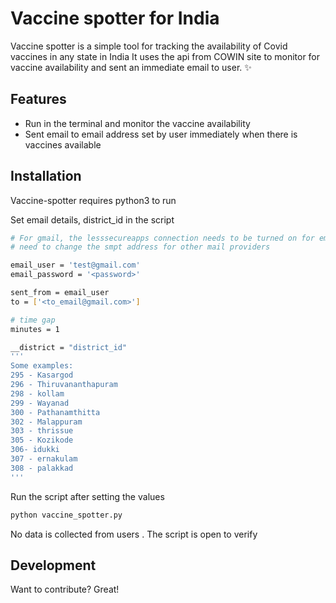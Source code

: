 # Vaccine spotter for India



Vaccine spotter is a simple tool for tracking the availability of Covid vaccines in any state in India
It uses the api from COWIN site to monitor for vaccine availability and sent an immediate email to user.
 ✨

## Features

- Run in the terminal and monitor the vaccine availability
- Sent email to email address set by user immediately when there is vaccines available

 

## Installation

Vaccine-spotter requires python3 to run

Set email details, district_id in the script 

``` sh 
# For gmail, the lesssecureapps connection needs to be turned on for email to work :  https://myaccount.google.com/lesssecureapps
# need to change the smpt address for other mail providers

email_user = 'test@gmail.com'
email_password = '<password>'

sent_from = email_user
to = ['<to_email@gmail.com>']

# time gap
minutes = 1

__district = "district_id"
'''
Some examples: 
295 - Kasargod
296 - Thiruvananthapuram
298 - kollam
299 - Wayanad
300 - Pathanamthitta
302 - Malappuram
303 - thrissue
305 - Kozikode
306- idukki
307 - ernakulam
308 - palakkad
'''
``` 

Run the script after setting the values 
```sh
python vaccine_spotter.py

```
No data is collected from users . The script is open to verify
 
## Development

Want to contribute? Great!


